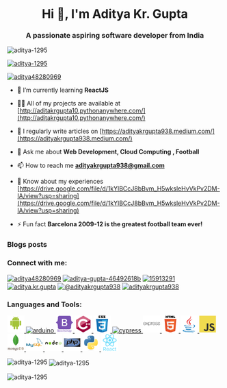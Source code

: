 <h1 align="center">Hi 👋, I'm Aditya Kr. Gupta</h1>
<h3 align="center">A passionate aspiring software developer from India</h3>

<p align="left"> <img src="https://komarev.com/ghpvc/?username=aditya-1295&label=Profile%20views&color=0e75b6&style=flat" alt="aditya-1295" /> </p>

<p align="left"> <a href="https://github.com/ryo-ma/github-profile-trophy"><img src="https://github-profile-trophy.vercel.app/?username=aditya-1295" alt="aditya-1295" /></a> </p>

<p align="left"> <a href="https://twitter.com/aditya48280969" target="blank"><img src="https://img.shields.io/twitter/follow/aditya48280969?logo=twitter&style=for-the-badge" alt="aditya48280969" /></a> </p>

- 🌱 I’m currently learning **ReactJS**

- 👨‍💻 All of my projects are available at [http://aditakrgupta10.pythonanywhere.com/](http://aditakrgupta10.pythonanywhere.com/)

- 📝 I regularly write articles on [https://adityakrgupta938.medium.com/](https://adityakrgupta938.medium.com/)

- 💬 Ask me about **Web Development, Cloud Computing , Football**

- 📫 How to reach me **adityakrgupta938@gmail.com**

- 📄 Know about my experiences [https://drive.google.com/file/d/1kYlBCcJ8bBvm_H5wksleHvVkPv2DM-IA/view?usp=sharing](https://drive.google.com/file/d/1kYlBCcJ8bBvm_H5wksleHvVkPv2DM-IA/view?usp=sharing)

- ⚡ Fun fact **Barcelona 2009-12 is the greatest football team ever!**

### Blogs posts
<!-- BLOG-POST-LIST:START -->
<!-- BLOG-POST-LIST:END -->

<h3 align="left">Connect with me:</h3>
<p align="left">
<a href="https://twitter.com/aditya48280969" target="blank"><img align="center" src="https://raw.githubusercontent.com/rahuldkjain/github-profile-readme-generator/master/src/images/icons/Social/twitter.svg" alt="aditya48280969" height="30" width="40" /></a>
<a href="https://linkedin.com/in/aditya-gupta-46492618b" target="blank"><img align="center" src="https://raw.githubusercontent.com/rahuldkjain/github-profile-readme-generator/master/src/images/icons/Social/linked-in-alt.svg" alt="aditya-gupta-46492618b" height="30" width="40" /></a>
<a href="https://stackoverflow.com/users/15913291" target="blank"><img align="center" src="https://raw.githubusercontent.com/rahuldkjain/github-profile-readme-generator/master/src/images/icons/Social/stack-overflow.svg" alt="15913291" height="30" width="40" /></a>
<a href="https://instagram.com/aditya.kr.gupta" target="blank"><img align="center" src="https://raw.githubusercontent.com/rahuldkjain/github-profile-readme-generator/master/src/images/icons/Social/instagram.svg" alt="aditya.kr.gupta" height="30" width="40" /></a>
<a href="https://medium.com/@adityakrgupta938" target="blank"><img align="center" src="https://raw.githubusercontent.com/rahuldkjain/github-profile-readme-generator/master/src/images/icons/Social/medium.svg" alt="@adityakrgupta938" height="30" width="40" /></a>
<a href="https://www.leetcode.com/adityakrgupta938" target="blank"><img align="center" src="https://raw.githubusercontent.com/rahuldkjain/github-profile-readme-generator/master/src/images/icons/Social/leet-code.svg" alt="adityakrgupta938" height="30" width="40" /></a>
</p>

<h3 align="left">Languages and Tools:</h3>
<p align="left"> <a href="https://developer.android.com" target="_blank" rel="noreferrer"> <img src="https://raw.githubusercontent.com/devicons/devicon/master/icons/android/android-original-wordmark.svg" alt="android" width="40" height="40"/> </a> <a href="https://www.arduino.cc/" target="_blank" rel="noreferrer"> <img src="https://cdn.worldvectorlogo.com/logos/arduino-1.svg" alt="arduino" width="40" height="40"/> </a> <a href="https://getbootstrap.com" target="_blank" rel="noreferrer"> <img src="https://raw.githubusercontent.com/devicons/devicon/master/icons/bootstrap/bootstrap-plain-wordmark.svg" alt="bootstrap" width="40" height="40"/> </a> <a href="https://www.w3schools.com/cpp/" target="_blank" rel="noreferrer"> <img src="https://raw.githubusercontent.com/devicons/devicon/master/icons/cplusplus/cplusplus-original.svg" alt="cplusplus" width="40" height="40"/> </a> <a href="https://www.w3schools.com/css/" target="_blank" rel="noreferrer"> <img src="https://raw.githubusercontent.com/devicons/devicon/master/icons/css3/css3-original-wordmark.svg" alt="css3" width="40" height="40"/> </a> <a href="https://www.cypress.io" target="_blank" rel="noreferrer"> <img src="https://raw.githubusercontent.com/simple-icons/simple-icons/6e46ec1fc23b60c8fd0d2f2ff46db82e16dbd75f/icons/cypress.svg" alt="cypress" width="40" height="40"/> </a> <a href="https://expressjs.com" target="_blank" rel="noreferrer"> <img src="https://raw.githubusercontent.com/devicons/devicon/master/icons/express/express-original-wordmark.svg" alt="express" width="40" height="40"/> </a> <a href="https://www.w3.org/html/" target="_blank" rel="noreferrer"> <img src="https://raw.githubusercontent.com/devicons/devicon/master/icons/html5/html5-original-wordmark.svg" alt="html5" width="40" height="40"/> </a> <a href="https://www.java.com" target="_blank" rel="noreferrer"> <img src="https://raw.githubusercontent.com/devicons/devicon/master/icons/java/java-original.svg" alt="java" width="40" height="40"/> </a> <a href="https://developer.mozilla.org/en-US/docs/Web/JavaScript" target="_blank" rel="noreferrer"> <img src="https://raw.githubusercontent.com/devicons/devicon/master/icons/javascript/javascript-original.svg" alt="javascript" width="40" height="40"/> </a> <a href="https://www.mongodb.com/" target="_blank" rel="noreferrer"> <img src="https://raw.githubusercontent.com/devicons/devicon/master/icons/mongodb/mongodb-original-wordmark.svg" alt="mongodb" width="40" height="40"/> </a> <a href="https://www.mysql.com/" target="_blank" rel="noreferrer"> <img src="https://raw.githubusercontent.com/devicons/devicon/master/icons/mysql/mysql-original-wordmark.svg" alt="mysql" width="40" height="40"/> </a> <a href="https://nodejs.org" target="_blank" rel="noreferrer"> <img src="https://raw.githubusercontent.com/devicons/devicon/master/icons/nodejs/nodejs-original-wordmark.svg" alt="nodejs" width="40" height="40"/> </a> <a href="https://www.php.net" target="_blank" rel="noreferrer"> <img src="https://raw.githubusercontent.com/devicons/devicon/master/icons/php/php-original.svg" alt="php" width="40" height="40"/> </a> <a href="https://www.python.org" target="_blank" rel="noreferrer"> <img src="https://raw.githubusercontent.com/devicons/devicon/master/icons/python/python-original.svg" alt="python" width="40" height="40"/> </a> <a href="https://reactjs.org/" target="_blank" rel="noreferrer"> <img src="https://raw.githubusercontent.com/devicons/devicon/master/icons/react/react-original-wordmark.svg" alt="react" width="40" height="40"/> </a> </p>

<p><img align="left" src="https://github-readme-stats.vercel.app/api/top-langs?username=aditya-1295&show_icons=true&locale=en&layout=compact" alt="aditya-1295" /></p>

<p>&nbsp;<img align="center" src="https://github-readme-stats.vercel.app/api?username=aditya-1295&show_icons=true&locale=en" alt="aditya-1295" /></p>

<p><img align="center" src="https://github-readme-streak-stats.herokuapp.com/?user=aditya-1295&" alt="aditya-1295" /></p>
